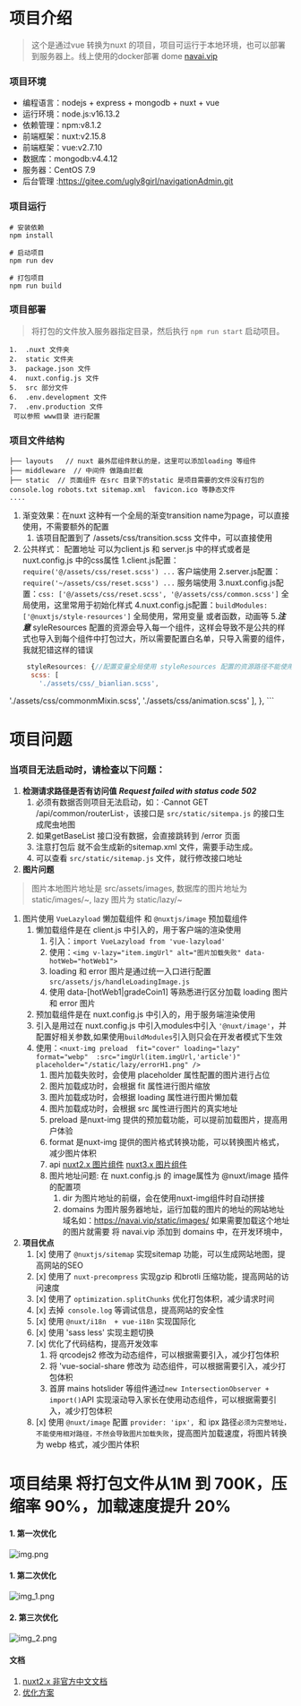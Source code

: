 # 项目介绍
>这个是通过vue 转换为nuxt 的项目，项目可运行于本地环境，也可以部署到服务器上。线上使用的docker部署 dome [navai.vip](https://navai.vip)
### 项目环境
- 编程语言：nodejs + express + mongodb + nuxt + vue
- 运行环境：node.js:v16.13.2
- 依赖管理：npm:v8.1.2
- 前端框架：nuxt:v2.15.8
- 前端框架：vue:v2.7.10
- 数据库：mongodb:v4.4.12
- 服务器：CentOS 7.9
- 后台管理 :https://gitee.com/ugly8girl/navigationAdmin.git
### 项目运行
```
# 安装依赖
npm install

# 启动项目
npm run dev

# 打包项目
npm run build
```
### 项目部署
> 将打包的文件放入服务器指定目录，然后执行 `npm run start` 启动项目。
```
1.  .nuxt 文件夹
2.  static 文件夹
3.  package.json 文件
4.  nuxt.config.js 文件
5.  src 部分文件
6.  .env.development 文件
7.  .env.production 文件
 可以参照 www目录 进行配置
```
### 项目文件结构
```
├── layouts   // nuxt 最外层组件默认的是，这里可以添加loading 等组件
├── middleware  // 中间件 做路由拦截
├── static  // 页面组件 在src 目录下的static 是项目需要的文件没有打包的 console.log robots.txt sitemap.xml  favicon.ico 等静态文件
.... 
```
1. 渐变效果：在nuxt 这种有一个全局的渐变transition name为page，可以直接使用，不需要额外的配置
   1. 该项目配置到了 /assets/css/transition.scss 文件中，可以直接使用
2. 公共样式： 配置地址 可以为client.js 和 server.js 中的样式或者是nuxt.config.js 中的css属性
   1.client.js配置：`require('@/assets/css/reset.scss') ...` 客户端使用
   2.server.js配置：`require('~/assets/css/reset.scss') ...` 服务端使用
   3.nuxt.config.js配置：`css: ['@/assets/css/reset.scss', '@/assets/css/common.scss']` 全局使用，这里常用于初始化样式
   4.nuxt.config.js配置：`buildModules: ['@nuxtjs/style-resources']` 全局使用，常用变量 或者函数，动画等
   5.**_注意_** syleResources 配置的资源会导入每一个组件，这样会导致不是公共的样式也导入到每个组件中打包过大，所以需要配置白名单，只导入需要的组件，我就犯错这样的错误
   ```nuxt.config.js
    styleResources: {//配置变量全局使用 styleResources 配置的资源路径不能使用 ~ 和 @,要使用绝对或者相对路径
     scss: [
       './assets/css/_bianlian.scss',
[//]: # ('./assets/css/_handle.scss',)
       './assets/css/commonmMixin.scss',
       './assets/css/animation.scss'
     ],
    },
    ```

# 项目问题
### 当项目无法启动时，请检查以下问题：
1. **检测请求路径是否有访问值**  **_Request failed with status code 502_**
      1. 必须有数据否则项目无法启动，如：·Cannot GET /api/common/routerList·，该接口是 `src/static/sitempa.js` 的接口生成爬虫地图
      2. 如果getBaseList 接口没有数据，会直接跳转到 /error 页面
      3. 注意打包后 就不会生成新的sitemap.xml 文件，需要手动生成。
      4. 可以查看 `src/static/sitemap.js` 文件，就行修改接口地址
3. **图片问题**
> 图片本地图片地址是 src/assets/images, 数据库的图片地址为 static/images/~, lazy 图片为 static/lazy/~
   1. 图片使用 `VueLazyload` 懒加载组件 和 `@nuxtjs/image` 预加载组件
      1. 懒加载组件是在 client.js 中引入的，用于客户端的渲染使用
          1. 引入：`import VueLazyload from 'vue-lazyload'`
          2. 使用：`<img v-lazy="item.imgUrl" alt="图片加载失败" data-hotWeb="hotWeb1">`
          3. loading 和 error 图片是通过统一入口进行配置 `src/assets/js/handleLoadingImage.js` 
          4. 使用 data-[hotWeb1|gradeCoin1] 等熟悉进行区分加载 loading 图片和 error 图片
      2. 预加载组件是在 nuxt.config.js 中引入的，用于服务端渲染使用
        1. 引入是用过在 nuxt.config.js 中引入modules中引入 `'@nuxt/image'`，并配置好相关参数,如果使用`buildModules`引入则只会在开发者模式下生效
        2. 使用：`<nuxt-img preload  fit="cover" loading="lazy" format="webp"  :src="imgUrl(item.imgUrl,'article')" placeholder="/static/lazy/errorH1.png" />`
            1. 图片加载失败时，会使用 placeholder 属性配置的图片进行占位
            2. 图片加载成功时，会根据 fit 属性进行图片缩放
            3. 图片加载成功时，会根据 loading 属性进行图片懒加载
            4. 图片加载成功时，会根据 src 属性进行图片的真实地址
            5. preload 是nuxt-img 提供的预加载功能，可以提前加载图片，提高用户体验
            6. format 是nuxt-img 提供的图片格式转换功能，可以转换图片格式，减少图片体积
            7. api [nuxt2.x 图片组件](https://v0.image.nuxtjs.org/api/options) [nuxt3.x 图片组件](https://image.nuxtjs.org.cn/usage/nuxt-img)  
            8. 图片地址问题: 在 nuxt.config.js 的 image属性为 @nuxt/image 插件的配置项
               1. dir 为图片地址的前缀，会在使用nuxt-img组件时自动拼接
               2. domains 为图片服务器地址，运行加载的图片的地址的网站地址域名如：https://navai.vip/static/images/ 如果需要加载这个地址的图片就需要 将 navai.vip 添加到 domains 中，在开发环境中，
4. **项目优点**
   1. [x] 使用了 `@nuxtjs/sitemap` 实现sitemap 功能，可以生成网站地图，提高网站的SEO
   2. [x] 使用了 `nuxt-precompress` 实现gzip 和brotli 压缩功能，提高网站的访问速度
   3. [x] 使用了 `optimization.splitChunks` 优化打包体积，减少请求时间
   4. [x] 去掉` console.log` 等调试信息，提高网站的安全性
   5. [x] 使用 `@nuxt/i18n  + vue-i18n` 实现国际化
   6. [x] 使用 'sass less' 实现主题切换
   7. [x] 优化了代码结构，提高开发效率
        1. 将 qrcodejs2 修改为动态组件，可以根据需要引入，减少打包体积
        2. 将 'vue-social-share 修改为 动态组件，可以根据需要引入，减少打包体积
        3. 首屏 mains hotslider 等组件通过`new IntersectionObserver + import()`API 实现滚动导入家长在使用动态组件，可以根据需要引入，减少打包体积
   8. [x] 使用 `@nuxt/image` 配置 `provider: 'ipx', `和 ipx 路径`必须为完整地址，不能使用相对路径，不然会导致图片加载失败`，提高图片加载速度，将图片转换为 webp 格式，减少图片体积
   

# 项目结果 将打包文件从1M 到 700K，压缩率 90%，加载速度提升 20%
#### 1. 第一次优化
![img.png](img.png)

#### 1. 第二次优化
![img_1.png](img_1.png)

#### 2. 第三次优化
![img_2.png](img_2.png)

#### 文档
1. [nuxt2.x 非官方中文文档](https://www.w3cschool.cn/nuxtjs/nuxtjs-opyl36g3.html)
1. [优化方案](https://juejin.cn/post/7012567366198362120#heading-3)

